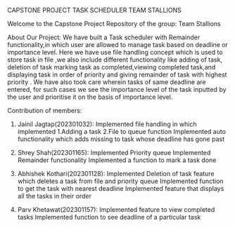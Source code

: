 CAPSTONE PROJECT
TASK SCHEDULER 
TEAM STALLIONS

Welcome to the Capstone Project Repository of the group: Team Stallions

About Our Project:
We have built a Task scheduler with Remainder functionality,in which user are allowed to manage task based on deadline or importance level. Here we have use file handling concept which is used to store task in file ,we also include different functionality like adding of task, deletion of task marking task as completed,viewing completed task,and displaying task in order of priority and giving remainder of task with highest priority .
We have also took care wherein tasks of same deadline are entered, for such cases we see the importance level of the task inputted by the user and prioritise it on the basis of importance level.

Contribution of members:
1. Jainil Jagtap(202301032):
   Implemented file handling in which implemented
   1.Adding a task
   2.File to queue function
   Implemented auto functionality which adds missing to task whose deadline has gone past

3. Shrey Shah(202301165):
   Implemented Priority queue
   Implemented Remainder functionality
   Implemented a function to mark a task done

5. Abhishek Kothari(202301128):
   Implemented Deletion of task feature which deletes a task from file and priority queue
   Implemented function to get the task with nearest deadline
   Implemented feature that displays all the tasks in their order

7. Parv Khetawat(202301157):
   Implemented feature to view completed tasks
   Implemented function to see deadline of a particular task

